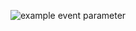 
![example event parameter](https://github.com/github/docs/actions/workflows/run-tests.yml/badge.svg?event=push)
